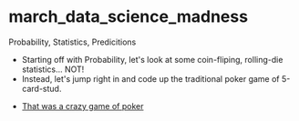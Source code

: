 # march_data_science_madness
Probability, Statistics, Predicitions

- Starting off with Probability, let's look at some coin-fliping, rolling-die statistics... NOT! 
- Instead, let's jump right in and code up the traditional poker game of 5-card-stud.

+ [That was a crazy game of poker](crazy_game_of_poker/)
